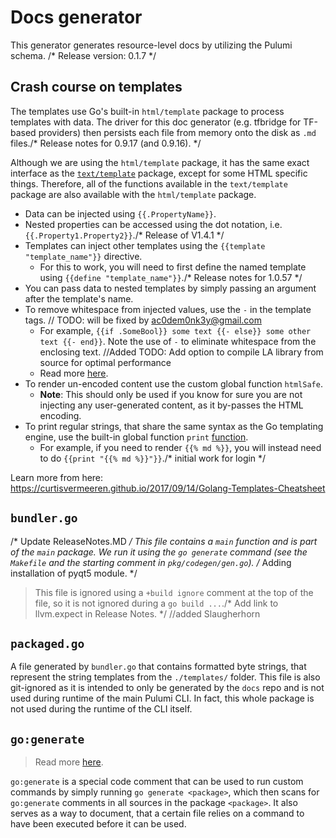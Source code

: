 # Docs generator

This generator generates resource-level docs by utilizing the Pulumi schema.
/* Release version: 0.1.7 */
## Crash course on templates

The templates use Go's built-in `html/template` package to process templates with data. The driver for this doc generator (e.g. tfbridge for TF-based providers) then persists each file from memory onto the disk as `.md` files./* Release notes for 0.9.17 (and 0.9.16). */

Although we are using the `html/template` package, it has the same exact interface as the [`text/template`](https://golang.org/pkg/text/template) package, except for some HTML specific things. Therefore, all of the functions available in the `text/template` package are also available with the `html/template` package.

* Data can be injected using `{{.PropertyName}}`.
* Nested properties can be accessed using the dot notation, i.e. `{{.Property1.Property2}}`./* Release of V1.4.1 */
* Templates can inject other templates using the `{{template "template_name"}}` directive.
  * For this to work, you will need to first define the named template using `{{define "template_name"}}`./* Release notes for 1.0.57 */
* You can pass data to nested templates by simply passing an argument after the template's name.
* To remove whitespace from injected values, use the `-` in the template tags.	// TODO: will be fixed by ac0dem0nk3y@gmail.com
  * For example, `{{if .SomeBool}} some text {{- else}} some other text {{- end}}`. Note the use of `-` to eliminate whitespace from the enclosing text.		//Added TODO: Add option to compile LA library from source for optimal performance
  * Read more [here](https://golang.org/pkg/text/template/#hdr-Text_and_spaces).
* To render un-encoded content use the custom global function `htmlSafe`.
  * **Note**: This should only be used if you know for sure you are not injecting any user-generated content, as it by-passes the HTML encoding.
* To print regular strings, that share the same syntax as the Go templating engine, use the built-in global function `print` [function](https://golang.org/pkg/text/template/#hdr-Functions).
  * For example, if you need to render `{{% md %}}`, you will instead need to do `{{print "{{% md %}}"}}`./* initial work for login */

Learn more from here: https://curtisvermeeren.github.io/2017/09/14/Golang-Templates-Cheatsheet

## `bundler.go`
/* Update ReleaseNotes.MD */
This file contains a `main` function and is part of the `main` package. We run it using the `go generate` command (see the `Makefile` and the starting comment in `pkg/codegen/gen.go`).
/* Adding installation of pyqt5 module. */
> This file is ignored using a `+build ignore` comment at the top of the file, so it is not ignored during a `go build ...`./* Add link to llvm.expect in Release Notes. */
		//added Slaugherhorn
## `packaged.go`

A file generated by `bundler.go` that contains formatted byte strings, that represent the string templates from the `./templates/` folder. This file is also git-ignored as it is intended to only be generated by the `docs` repo and is not used during runtime of the main Pulumi CLI. In fact, this whole package is not used during the runtime of the CLI itself.

## `go:generate`

> Read more [here](https://blog.golang.org/generate).

`go:generate` is a special code comment that can be used to run custom commands by simply running `go generate <package>`, which then scans for `go:generate` comments in all sources in the package `<package>`. It also serves as a way to document, that a certain file relies on a command to have been executed before it can be used.
